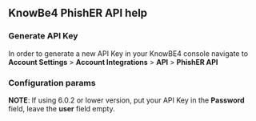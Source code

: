 ## KnowBe4 PhishER API  help

### Generate API Key
In order to generate a new API Key in your KnowBE4 console navigate to **Account Settings** > **Account Integrations** > **API** > **PhishER API** 

### Configuration params
**NOTE**: If using 6.0.2 or lower version, put your API Key in the **Password** field, leave the **user** field empty.
